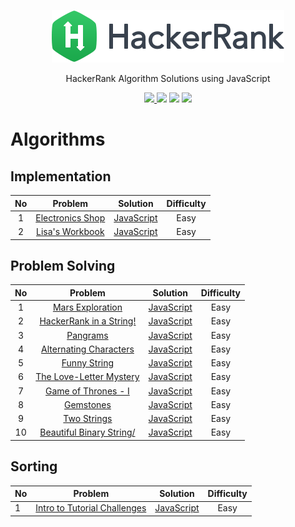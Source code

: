 <p align="center">
  <a href="https://www.hackerrank.com/ksj21c">
    <img alt="HackerRank" src="https://raw.githubusercontent.com/akasai/Algorithm-Solutions/master/HackerRank/hacker-rank-logo.png">
  </a>
</p>
<p align="center">
    HackerRank Algorithm Solutions using JavaScript
</p>

<p align="center">
    <a href="https://github.com/akasai">
      <img src="https://img.shields.io/badge/Author-akasai-informational?style=for-the-badge&logo=github">
    </a>
    <img src="https://img.shields.io/badge/Solutions-13-brightgreen.svg?longCache=true&style=for-the-badge&logo=HackerRank">
    <img src="https://img.shields.io/badge/Languages-JavaScript-brightgreen.svg?longCache=true&style=for-the-badge&logo=Javascript">
    <img src="https://img.shields.io/node/v/carbon.svg?style=for-the-badge&logo=Node.js">
</p>

# Algorithms

## Implementation
| No | Problem         | Solution | Difficulty |
|:--:|:---------------:|:--------:|:----------:|
|1|[Electronics Shop](https://www.hackerrank.com/challenges/electronics-shop/problem)|[JavaScript](Implementation/1.Electronics_shop.js) |Easy|
|2|[Lisa's Workbook](https://www.hackerrank.com/challenges/lisa-workbook/problem)|[JavaScript](Implementation/2.Lisa's_Workbook.js) |Easy|

## Problem Solving
| No | Problem         | Solution | Difficulty |
|:--:|:---------------:|:--------:|:----------:|
|1|[Mars Exploration](https://www.hackerrank.com/challenges/mars-exploration)|[JavaScript](String/1.Mars_Exploration.js) |Easy|
|2|[HackerRank in a String!](https://www.hackerrank.com/challenges/hackerrank-in-a-string)|[JavaScript](String/2.HackerRank_in_a_String.js) |Easy|
|3|[Pangrams](https://www.hackerrank.com/challenges/pangrams)|[JavaScript](String/3.Pangrams.js) |Easy|
|4|[Alternating Characters](https://www.hackerrank.com/challenges/alternating-characters)|[JavaScript](String/4.Alternating_Characters.js) |Easy|
|5|[Funny String](https://www.hackerrank.com/challenges/funny-string)|[JavaScript](String/5.Funny_String.js) |Easy|
|6|[The Love-Letter Mystery](https://www.hackerrank.com/challenges/the-love-letter-mystery/problem)|[JavaScript](String/6.The_Love_Letter_Mystery.js) |Easy|
|7|[Game of Thrones - I](https://www.hackerrank.com/challenges/game-of-thrones)|[JavaScript](String/7.Game_of_Thrones_I.js) |Easy|
|8|[Gemstones](https://www.hackerrank.com/challenges/gem-stones/problem)|[JavaScript](String/8.Gemstones.js) |Easy|
|9|[Two Strings](https://www.hackerrank.com/challenges/two-strings/problem)|[JavaScript](String/9.Two_Strings.js) |Easy|
|10|[Beautiful Binary String/](https://www.hackerrank.com/challenges/beautiful-binary-string/problem)|[JavaScript](String/10.Beautiful_Binary_String.js) |Easy|

## Sorting
| No | Problem         | Solution | Difficulty |
|-- |:---------------:|:--------:|:----------:|
|1|[Intro to Tutorial Challenges](https://www.hackerrank.com/challenges/tutorial-intro/problem)|[JavaScript](Sorting/1.Intro_to_Tutorial_Challenges.js) |Easy|
